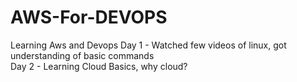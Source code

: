 # AWS-For-DEVOPS
Learning Aws and Devops 
Day 1 - Watched few videos of linux, got understanding of basic commands
<br>
Day 2 - Learning Cloud Basics, why cloud?
